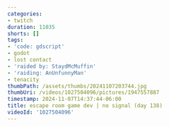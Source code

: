 ```yaml
---
categories:
- twitch
duration: 11035
shorts: []
tags:
- 'code: gdscript'
- godot
- lost contact
- 'raided by: StaydMcMuffin'
- 'raiding: AnUnfunnyMan'
- tenacity
thumbPath: /assets/thumbs/20241107203744.jpg
thumbUri: /videos/1027504096/pictures/1947557887
timestamp: 2024-11-07T14:37:44-06:00
title: escape room game dev | no signal (day 138)
videoId: '1027504096'
---
```

